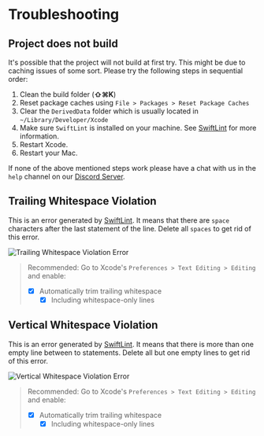 # Troubleshooting

## Project does not build

It's possible that the project will not build at first try. This might be due to caching issues of some sort.
Please try the following steps in sequential order:

1. Clean the build folder (**⇧⌘K**)
2. Reset package caches using `File > Packages > Reset Package Caches`
3. Clear the `DerivedData` folder which is usually located in `~/Library/Developer/Xcode`
4. Make sure `SwiftLint` is installed on your machine. See [SwiftLint](./Code-Style#swiftlint) for more information.
5. Restart Xcode.
6. Restart your Mac.

If none of the above mentioned steps work please have a chat with us in the `help` channel on our [Discord Server](https://discord.gg/vChUXVf9Em).

## Trailing Whitespace Violation

This is an error generated by [SwiftLint](./Code-Style#swiftlint). It means that there are `space` characters after the last statement of the line. Delete all `spaces` to get rid of this error.

![Trailing Whitespace Violation Error](https://user-images.githubusercontent.com/9460130/162284258-2518e5c7-3734-43cc-9224-dc9b8fb4c2f9.png)

> Recommended: Go to Xcode's `Preferences > Text Editing > Editing` and enable:
>
> - [x] Automatically trim trailing whitespace
>   - [x] Including whitespace-only lines

## Vertical Whitespace Violation

This is an error generated by [SwiftLint](./Code-Style#swiftlint). It means that there is more than one empty line between to statements. Delete all but one empty lines to get rid of this error.

![Vertical Whitespace Violation Error](https://user-images.githubusercontent.com/9460130/162284535-3541889b-9d7f-4d34-85eb-aa4d48b5f1f8.png)

> Recommended: Go to Xcode's `Preferences > Text Editing > Editing` and enable:
>
> - [x] Automatically trim trailing whitespace
>   - [x] Including whitespace-only lines
